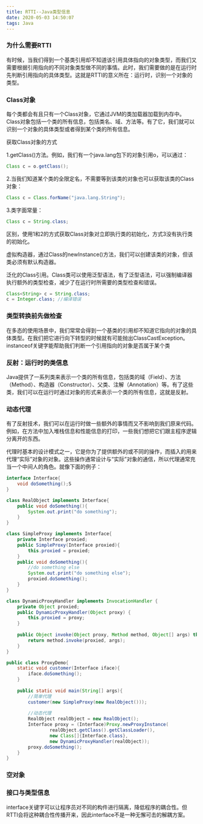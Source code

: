 ```yaml
---
title: RTTI--Java类型信息
date: 2020-05-03 14:50:07
tags: Java
---
```








### 为什么需要RTTI

有时候，当我们得到一个基类引用却不知道该引用具体指向的对象类型，而我们又需要根据引用指向的不同对象类型做不同的事情。此时，我们需要做的是在运行时先判断引用指向的具体类型。这就是RTTI的意义所在：运行时，识别一个对象的类型。

### Class对象

每个类都会有且只有一个Class对象，它通过JVM的类加载器加载到内存中。Class对象包括一个类的所有信息，包括类名、域、方法等。有了它，我们就可以识别一个对象的具体类型或者得到某个类的所有信息。

获取Class对象的方式

1.getClass()方法。例如，我们有一个java.lang包下的对象引用o，可以通过：

```java
Class c = o.getClass();
```

<!-- more -->

2.当我们知道某个类的全限定名，不需要等到该类的对象也可以获取该类的Class对象：

```java
Class c = Class.forName("java.lang.String");
```

3.类字面常量：

```java
Class c = String.class;
```

区别，使用1和2的方式获取Class对象对立即执行类的初始化，方式3没有执行类的初始化。

虚拟构造器，通过Class的newInstance()方法，我们可以创建该类的对象，但该类必须有默认构造器。

泛化的Class引用。Class类可以使用泛型语法，有了泛型语法，可以强制编译器执行额外的类型检查，减少了在运行时所需要的类型检查和错误。

```java
Class<String> c = String.class;
c = Integer.class; //编译错误
```



### 类型转换前先做检查

在多态的使用场景中，我们常常会得到一个基类的引用却不知道它指向的对象的具体类型。在我们把它进行向下转型的时候就有可能抛出ClassCastException。instanceof关键字能帮助我们判断一个引用指向的对象是否属于某个类



### 反射：运行时的类信息

Java提供了一系列类来表示一个类的所有信息，包括类的域（Field）、方法（Method）、构造器（Constructor）、父类、注解（Annotation）等。有了这些类，我们可以在运行时通过对象的形式来表示一个类的所有信息，这就是反射。

### 动态代理

有了反射技术，我们可以在运行时做一些额外的事情而又不影响到我们原来代码。例如，在方法中加入堆栈信息和性能信息的打印，一些我们想把它们跟主程序逻辑分离开的东西。

代理时基本的设计模式之一，它是你为了提供额外的或不同的操作，而插入的用来代理“实际”对象的对象。这些操作通常设计与“实际”对象的通信，所以代理通常充当一个中间人的角色。就像下面的例子：

```java
interface Interface{
	void doSomething();S
}

class RealObject implements Interface{
	public void doSomething(){
		System.out.print("do something");
	}
}

class SimpleProxy implements Interface{
	private Interface proxied;
	public SimpleProxy(Interface proxied){
		this.proxied = proxied;
	}
	public void doSomething(){
		//do something else
		System.out.print("do something else");
		proxied.doSomething();
	}
}

class DynamicProxyHandler implements InvocationHandler {
    private Object proxied;
    public DynamicProxyHandler(Object proxy) {
        this.proxied = proxy;
    }
    
    public Object invoke(Object proxy, Method method, Object[] args) throws Throwable {
        return method.invoke(proxied, args);
    }
}

public class ProxyDemo{
    static void customer(Interface iface){
        iface.doSomething();
    }
    
    public static void main(String[] args){
        //简单代理
        customer(new SimpleProxy(new RealObject()));
        
        //动态代理
        RealObject realObject = new RealObject();
        Interface proxy = (Interface)Proxy.newProxyInstance(
                realObject.getClass().getClassLoader(),
                new Class[]{Interface.class},
                new DynamicProxyHandler(realObject));
        proxy.doSomething();
    }
}
```



### 空对象

### 接口与类型信息

interface关键字可以让程序员对不同的构件进行隔离，降低程序的耦合性。但RTTI会将这种耦合性传播开来，因此interface不是一种无懈可击的解耦方案。



###### 